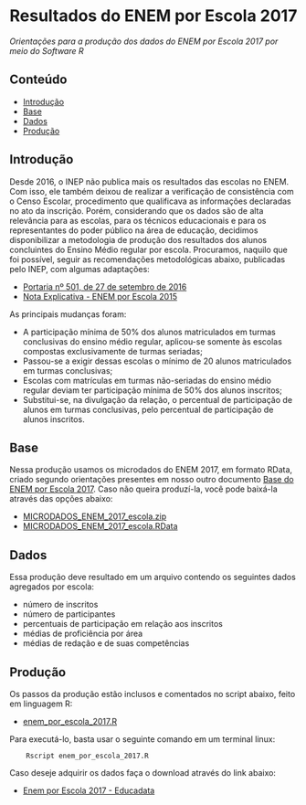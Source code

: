 Resultados do ENEM por Escola 2017
========

_Orientações para a produção dos dados do ENEM por Escola 2017 por meio do Software R_

## Conteúdo

- [Introdução](#introdução)
- [Base](#base)
- [Dados](#dados)
- [Produção](#produção)

## Introdução

Desde 2016, o INEP não publica mais os resultados das escolas no ENEM. Com isso, ele também deixou de realizar a verificação de consistência com o Censo Escolar, procedimento que qualificava as informações declaradas no ato da inscrição. Porém, considerando que os dados são de alta relevância para as escolas, para os técnicos educacionais e para os representantes do poder público na área de educação, decidimos disponibilizar a metodologia de produção dos resultados dos alunos concluintes do Ensino Médio regular por escola. Procuramos, naquilo que foi possível, seguir as recomendações metodológicas abaixo, publicadas pelo INEP, com algumas adaptações:

- <a href="http://download.inep.gov.br/educacao_basica/enem/legislacao/2016/portaria_n501_27092016_enem_por_escola_2015.pdf">Portaria nº 501, de 27 de setembro de 2016 </a>
- <a href="http://download.inep.gov.br/educacao_basica/enem/nota_tecnica/2015/nota_explicativa_enem2015_por_escola.pdf">Nota Explicativa - ENEM por Escola 2015</a>

As principais mudanças foram:

- A participação mínima de 50% dos alunos matriculados em turmas conclusivas do ensino médio regular, aplicou-se somente às escolas compostas exclusivamente de turmas seriadas;
- Passou-se a exigir dessas escolas o mínimo de 20 alunos matriculados em turmas conclusivas;
- Escolas com matrículas em turmas não-seriadas do ensino médio regular deviam ter participação mínima de 50% dos alunos inscritos;
- Substitui-se, na divulgação da relação, o percentual de participação de alunos em turmas conclusivas, pelo percentual de participação de alunos inscritos.

## Base

Nessa produção usamos os microdados do ENEM 2017, em formato RData, criado segundo orientações presentes em nosso outro documento <a href="https://github.com/professorvirtual/educadata/tree/master/bases/enem/2017">Base do ENEM por Escola 2017</a>. Caso não queira produzí-la, você pode baixá-la através das opções abaixo:
- <a href="https://educadata.com.br/download/microdados-do-enem-2017-enem-por-escola-base-em-csv/">MICRODADOS_ENEM_2017_escola.zip</a>
- <a href="https://educadata.com.br/download/microdados-do-enem-2017-enem-por-escola-base-em-rdata/">MICRODADOS_ENEM_2017_escola.RData</a>

## Dados

Essa produção deve resultado em um arquivo contendo os seguintes dados agregados por escola:
- número de inscritos
- número de participantes
- percentuais de participação em relação aos inscritos
- médias de proficiência por área
- médias de redação e de suas competências

## Produção

Os passos da produção estão inclusos e comentados no script abaixo, feito em linguagem R:
- <a href="https://github.com/professorvirtual/educadata/blob/master/dados/enem/2017/enem_por_escola_2017.R">enem_por_escola_2017.R</a>

Para executá-lo, basta usar o seguinte comando em um terminal linux:

        Rscript enem_por_escola_2017.R

Caso deseje adquirir os dados faça o download através do link abaixo:

- <a href="http://educadata.org/download/enem-por-escola-2017-educadata/">Enem por Escola 2017 - Educadata</a>


